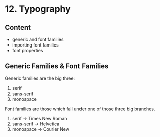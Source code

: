 # 12. Typography

## Content

- generic and font families
- importing font families
- font properties

## Generic Families & Font Families

Generic families are the big three:

1. serif
2. sans-serif
3. monospace

Font families are those which fall under one of those three big branches.

1. serif -> Times New Roman
2. sans-serif -> Helvetica
3. monospace -> Courier New
